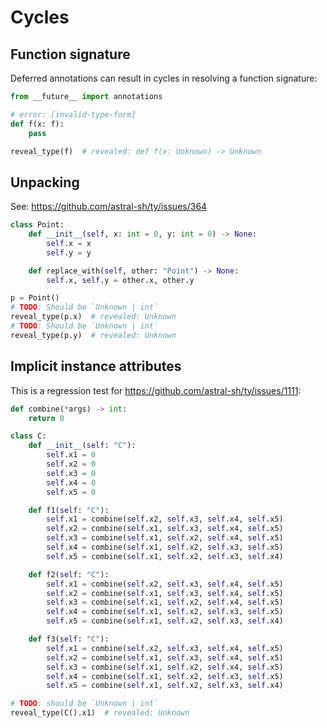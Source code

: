 # Cycles

## Function signature

Deferred annotations can result in cycles in resolving a function signature:

```py
from __future__ import annotations

# error: [invalid-type-form]
def f(x: f):
    pass

reveal_type(f)  # revealed: def f(x: Unknown) -> Unknown
```

## Unpacking

See: <https://github.com/astral-sh/ty/issues/364>

```py
class Point:
    def __init__(self, x: int = 0, y: int = 0) -> None:
        self.x = x
        self.y = y

    def replace_with(self, other: "Point") -> None:
        self.x, self.y = other.x, other.y

p = Point()
# TODO: Should be `Unknown | int`
reveal_type(p.x)  # revealed: Unknown
# TODO: Should be `Unknown | int`
reveal_type(p.y)  # revealed: Unknown
```

## Implicit instance attributes

This is a regression test for <https://github.com/astral-sh/ty/issues/1111>:

```py
def combine(*args) -> int:
    return 0

class C:
    def __init__(self: "C"):
        self.x1 = 0
        self.x2 = 0
        self.x3 = 0
        self.x4 = 0
        self.x5 = 0

    def f1(self: "C"):
        self.x1 = combine(self.x2, self.x3, self.x4, self.x5)
        self.x2 = combine(self.x1, self.x3, self.x4, self.x5)
        self.x3 = combine(self.x1, self.x2, self.x4, self.x5)
        self.x4 = combine(self.x1, self.x2, self.x3, self.x5)
        self.x5 = combine(self.x1, self.x2, self.x3, self.x4)

    def f2(self: "C"):
        self.x1 = combine(self.x2, self.x3, self.x4, self.x5)
        self.x2 = combine(self.x1, self.x3, self.x4, self.x5)
        self.x3 = combine(self.x1, self.x2, self.x4, self.x5)
        self.x4 = combine(self.x1, self.x2, self.x3, self.x5)
        self.x5 = combine(self.x1, self.x2, self.x3, self.x4)

    def f3(self: "C"):
        self.x1 = combine(self.x2, self.x3, self.x4, self.x5)
        self.x2 = combine(self.x1, self.x3, self.x4, self.x5)
        self.x3 = combine(self.x1, self.x2, self.x4, self.x5)
        self.x4 = combine(self.x1, self.x2, self.x3, self.x5)
        self.x5 = combine(self.x1, self.x2, self.x3, self.x4)

# TODO: should be `Unknown | int`
reveal_type(C().x1)  # revealed: Unknown
```
